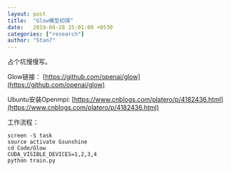 ```yaml
---
layout: post
title:  "Glow模型初探"
date:   2019-04-28 15:01:00 +0530
categories: ["research"]
author: "Stan7"
---
```

占个坑慢慢写。

Glow链接：
[https://github.com/openai/glow](https://github.com/openai/glow)

Ubuntu安装Openmpi:
[https://www.cnblogs.com/platero/p/4182436.html](https://www.cnblogs.com/platero/p/4182436.html)

工作流程：
```
screen -S task
source activate Gsunshine
cd Code/Glow
CUDA_VISIBLE_DEVICES=1,2,3,4
python train.py
```

